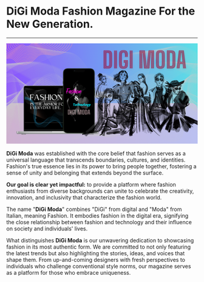 # **DiGi Moda** Fashion Magazine For the New Generation.

---

![Opengraph Image](/public/opengraph.png)

**DiGi Moda** was established with the core belief that fashion serves as a universal language that transcends boundaries,
cultures, and identities. Fashion's true essence lies in its power to bring people together, fostering a sense of unity and belonging that extends beyond the surface.

**Our goal is clear yet impactful:** to provide a platform where fashion enthusiasts from diverse backgrounds can unite to
celebrate the creativity, innovation, and inclusivity that characterize the fashion world.

The name "**DiGi Moda**" combines "DiGi" from digital and "Moda" from Italian, meaning Fashion.
It embodies fashion in the digital era, signifying the close relationship between fashion and technology and their influence on society and individuals' lives.

What distinguishes **DiGi Moda** is our unwavering dedication to showcasing fashion in its most authentic form. We are committed
to not only featuring the latest trends but also highlighting the stories, ideas, and voices that shape them.
From up-and-coming designers with fresh perspectives to individuals who challenge conventional style norms,
our magazine serves as a platform for those who embrace uniqueness.
